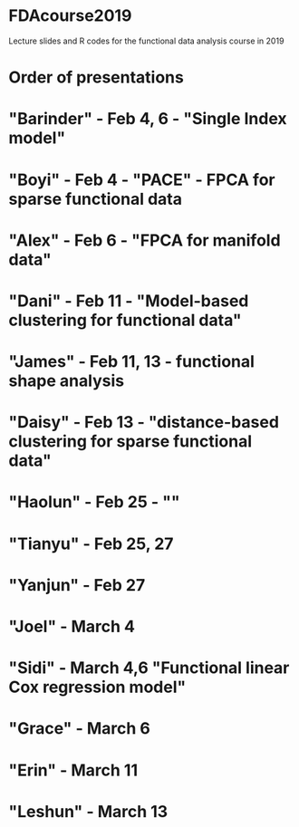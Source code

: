 # FDAcourse2019
Lecture slides and R codes for the functional data analysis course in 2019

# Order of presentations

# "Barinder" - Feb 4, 6  - "Single Index model" 
# "Boyi" - Feb 4   - "PACE" - FPCA for sparse functional data  
# "Alex"  - Feb 6    - "FPCA for manifold data"
# "Dani"  - Feb 11   - "Model-based clustering for functional data"
# "James" - Feb 11, 13 - functional shape analysis 
# "Daisy" - Feb 13  - "distance-based clustering for sparse functional data"   
# "Haolun" - Feb 25  - ""
# "Tianyu"  - Feb 25, 27
# 
# "Yanjun"  - Feb 27 
# "Joel"  - March 4   
# "Sidi"  - March 4,6 "Functional linear Cox regression model"   
# "Grace" - March 6 
# "Erin" - March 11  
# "Leshun" - March 13
